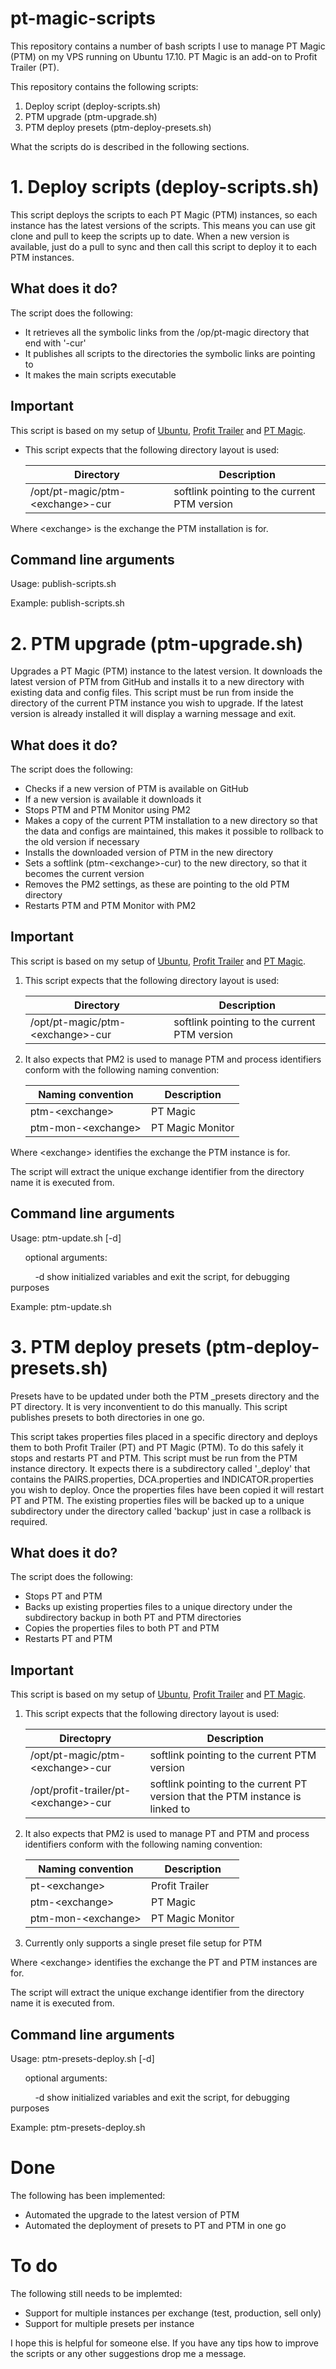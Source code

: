 # pt-magic-scripts
This repository contains a number of bash scripts I use to manage PT Magic (PTM) on my VPS running on Ubuntu 17.10. PT Magic is an add-on to Profit Trailer (PT).

This repository contains the following scripts:
1. Deploy script (deploy-scripts.sh)
2. PTM upgrade (ptm-upgrade.sh)
3. PTM deploy presets (ptm-deploy-presets.sh)

What the scripts do is described in the following sections.

# 1. Deploy scripts (deploy-scripts.sh)

This script deploys the scripts to each PT Magic (PTM) instances, so each instance has the latest versions of the scripts. This means you can use git clone and pull to keep the scripts up to date. When a new version is available, just do a pull to sync and then call this script to deploy it to each PTM instances.

## What does it do?

The script does the following:

* It retrieves all the  symbolic links from the /op/pt-magic directory that end with \'-cur\'
* It publishes all scripts to the directories the symbolic links are pointing to
* It makes the main scripts executable

## Important

This script is based on my setup of [Ubuntu](http://nidkil.me/2018/01/19/initial-server-setup-ubuntu-17-10/), [Profit Trailer](http://nidkil.me/2018/01/22/profittrailer-setup-on-ubuntu-17-10/) and [PT Magic](http://nidkil.me/2018/02/19/pt-magic-setup-on-ubuntu-17-10/).

* This script expects that the following directory layout is used:

    | Directory                          | Description                                  |
    | ---------------------------------- | -------------------------------------------- |
    | /opt/pt-magic/ptm-\<exchange\>-cur | softlink pointing to the current PTM version |
  
Where \<exchange\> is the exchange the PTM installation is for.

## Command line arguments

Usage: publish-scripts.sh

Example: publish-scripts.sh

# 2. PTM upgrade (ptm-upgrade.sh)

Upgrades a PT Magic (PTM) instance to the latest version. It downloads the latest version of PTM from GitHub and installs it to a new directory with existing data and config files. This script must be run from inside the directory of the current PTM instance you wish to upgrade. If the latest version is already installed it will display a warning message and exit.

## What does it do?

The script does the following:

* Checks if a new version of PTM is available on GitHub
* If a new version is available it downloads it
* Stops PTM and PTM Monitor using PM2
* Makes a copy of the current PTM installation to a new directory so that the data and configs are maintained, this makes it possible to rollback to the old version if necessary
* Installs the downloaded version of PTM in the new directory
* Sets a softlink (ptm-\<exchange\>-cur) to the new directory, so that it becomes the current version
* Removes the PM2 settings, as these are pointing to the old PTM directory
* Restarts PTM and PTM Monitor with PM2

## Important

This script is based on my setup of [Ubuntu](http://nidkil.me/2018/01/19/initial-server-setup-ubuntu-17-10/), [Profit Trailer](http://nidkil.me/2018/01/22/profittrailer-setup-on-ubuntu-17-10/) and [PT Magic](http://nidkil.me/2018/02/19/pt-magic-setup-on-ubuntu-17-10/).

1) This script expects that the following directory layout is used:

    | Directory                          | Description                                  |
    | ---------------------------------- | -------------------------------------------- |
    | /opt/pt-magic/ptm-\<exchange\>-cur | softlink pointing to the current PTM version |
  
2) It also expects that PM2 is used to manage PTM and process identifiers conform with the following naming convention:

    | Naming convention     | Description       |
    | --------------------- | ----------------- |
    | ptm-\<exchange\>      | PT Magic          |
    | ptm-mon-\<exchange\>  | PT Magic Monitor  |
  
Where \<exchange\> identifies the exchange the PTM instance is for.

The script will extract the unique exchange identifier from the directory name it is executed from.

## Command line arguments

Usage: ptm-update.sh [-d]

&nbsp;&nbsp;&nbsp;&nbsp;&nbsp;&nbsp;optional arguments:
  
&nbsp;&nbsp;&nbsp;&nbsp;&nbsp;&nbsp;&nbsp;&nbsp;&nbsp;&nbsp;-d  show initialized variables and exit the script, for debugging purposes

Example: ptm-update.sh

# 3. PTM deploy presets (ptm-deploy-presets.sh)

Presets have to be updated under both the PTM _presets directory and the PT directory. It is very inconventient to do this manually. This script publishes presets to both directories in one go.

This script takes properties files placed in a specific directory and deploys them to both Profit Trailer (PT) and PT Magic (PTM). To do this safely it stops and restarts PT and PTM. This script must be run from the PTM instance directory. It expects there is a subdirectory called \'_deploy\' that contains the PAIRS.properties, DCA.properties and INDICATOR.properties you wish to deploy. Once the properties files have been copied it will restart PT and PTM. The existing properties files will be backed up to a unique subdirectory under the directory called 'backup' just in case a rollback is required.

## What does it do?

The script does the following:

* Stops PT and PTM
* Backs up existing properties files to a unique directory under the subdirectory backup in both PT and PTM directories
* Copies the properties files to both PT and PTM
* Restarts PT and PTM

## Important

This script is based on my setup of [Ubuntu](http://nidkil.me/2018/01/19/initial-server-setup-ubuntu-17-10/), [Profit Trailer](http://nidkil.me/2018/01/22/profittrailer-setup-on-ubuntu-17-10/) and [PT Magic](http://nidkil.me/2018/02/19/pt-magic-setup-on-ubuntu-17-10/).

1) This script expects that the following directory layout is used:

    | Directopry                              | Description                                                                    |
    | --------------------------------------- | ------------------------------------------------------------------------------ |
    | /opt/pt-magic/ptm-\<exchange\>-cur      | softlink pointing to the current PTM version                                   |
    | /opt/profit-trailer/pt-\<exchange\>-cur | softlink pointing to the current PT version that the PTM instance is linked to |
  
2) It also expects that PM2 is used to manage PT and PTM and process identifiers conform with the following naming convention:

    | Naming convention     | Description       |
    | --------------------- | ----------------- |
    | pt-\<exchange\>       | Profit Trailer    |
    | ptm-\<exchange\>      | PT Magic          |
    | ptm-mon-\<exchange\>  | PT Magic Monitor  |

3) Currently only supports a single preset file setup for PTM

Where \<exchange\> identifies the exchange the PT and PTM instances are for.

The script will extract the unique exchange identifier from the directory name it is executed from.

## Command line arguments

Usage: ptm-presets-deploy.sh [-d]

&nbsp;&nbsp;&nbsp;&nbsp;&nbsp;&nbsp;optional arguments:
  
&nbsp;&nbsp;&nbsp;&nbsp;&nbsp;&nbsp;&nbsp;&nbsp;&nbsp;&nbsp;-d  show initialized variables and exit the script, for debugging purposes

Example: ptm-presets-deploy.sh

# Done

The following has been implemented:

* Automated the upgrade to the latest version of PTM
* Automated the deployment of presets to PT and PTM in one go

# To do

The following still needs to be implemted:

* Support for multiple instances per exchange (test, production, sell only)
* Support for multiple presets per instance

I hope this is helpful for someone else. If you have any tips how to improve the scripts or any other suggestions drop me a message.
